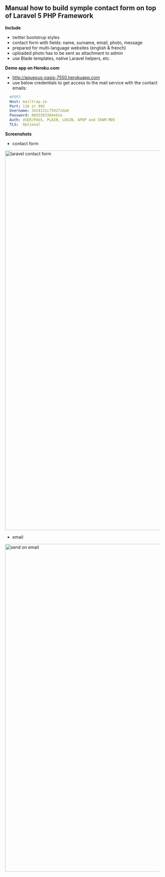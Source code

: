 ## Manual how to build symple contact form on top of Laravel 5 PHP Framework

**Include**

- twitter bootstrup styles
- contact form with fields: name, surname, email, photo, message
- prepared for multi-language websites (english & french)
- uploaded photo has to be sent as attachment to admin
- use Blade templates, native Laravel helpers, etc.

**Demo app on Heroku.com**

- http://aqueous-oasis-7550.herokuapp.com
- use below credentials to get access to the mail service with the contact emails:

```yml
  #POP3
  Host:	mailtrap.io
  Port:	110 or 995
  Username:	3424131c759272da8
  Password:	00d3303304eb2a
  Auth:	USER/PASS, PLAIN, LOGIN, APOP and CRAM-MD5
  TLS:	Optional
```

**Screenshots**

- contact form

<img width="1230" alt="laravel contact form" src="https://cloud.githubusercontent.com/assets/28564/8634295/1098e674-27fc-11e5-851d-b27923e60642.png">

- email 

<img width="1062" alt="send on email" src="https://cloud.githubusercontent.com/assets/28564/8634296/10999d08-27fc-11e5-9a53-e8a8f138065b.png">

